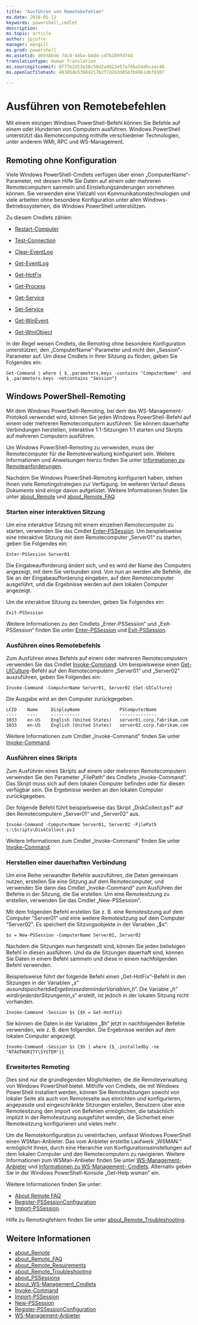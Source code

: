 ```yaml
---
title: "Ausführen von Remotebefehlen"
ms.date: 2016-05-11
keywords: powershell,cmdlet
description: 
ms.topic: article
author: jpjofre
manager: dongill
ms.prod: powershell
ms.assetid: d6938b56-7dc8-44ba-b4d4-cd7b169fd74d
translationtype: Human Translation
ms.sourcegitcommit: 0f77e2d13a26c58d2a4813e57a76ba54dbcaac46
ms.openlocfilehash: 48385de53964217b2f7d263d85bfb99b1dbf6507

---
```


# Ausführen von Remotebefehlen
Mit einem einzigen Windows PowerShell-Befehl können Sie Befehle auf einem oder Hunderten von Computern ausführen. Windows PowerShell unterstützt das Remotecomputing mithilfe verschiedener Technologien, unter anderem WMI, RPC und WS\-Management.

## Remoting ohne Konfiguration
Viele Windows PowerShell-Cmdlets verfügen über einen „ComputerName“-Parameter, mit dessen Hilfe Sie Daten auf einem oder mehreren Remotecomputern sammeln und Einstellungsänderungen vornehmen können. Sie verwenden eine Vielzahl von Kommunikationstechnologien und viele arbeiten ohne besondere Konfiguration unter allen Windows-Betriebssystemen, die Windows PowerShell unterstützen.

Zu diesem Cmdlets zählen:

-   [Restart-Computer](https://technet.microsoft.com/en-us/library/dd315301.aspx)

-   [Test-Connection](https://technet.microsoft.com/en-us/library/dd315259.aspx)

-   [Clear-EventLog](https://technet.microsoft.com/en-us/library/dd347552.aspx)

-   [Get-EventLog](https://technet.microsoft.com/en-us/library/dd315250.aspx)

-   [Get-HotFix](https://technet.microsoft.com/en-us/library/e1ef636f-5170-4675-b564-199d9ef6f101)

-   [Get-Process](https://technet.microsoft.com/en-us/library/dd347630.aspx)

-   [Get-Service](https://technet.microsoft.com/en-us/library/dd347591.aspx)

-   [Set-Service](https://technet.microsoft.com/en-us/library/dd315324.aspx)

-   [Get-WinEvent](https://technet.microsoft.com/en-us/library/dd315358.aspx)

-   [Get-WmiObject](https://technet.microsoft.com/en-us/library/dd315295.aspx)

In der Regel weisen Cmdlets, die Remoting ohne besondere Konfiguration unterstützen, den „ComputerName“-Parameter und nicht den „Session“-Parameter auf. Um diese Cmdlets in Ihrer Sitzung zu finden, geben Sie Folgendes ein:

```
Get-Command | where { $_.parameters.keys -contains "ComputerName" -and $_.parameters.keys -notcontains "Session"}
```

## Windows PowerShell-Remoting
Mit dem Windows PowerShell-Remoting, bei dem das WS\-Management-Protokoll verwendet wird, können Sie jeden Windows PowerShell-Befehl auf einem oder mehreren Remotecomputern ausführen. Sie können dauerhafte Verbindungen herstellen, interaktive 1:1-Sitzungen 1:1 starten und Skripts auf mehreren Computern ausführen.

Um Windows PowerShell-Remoting zu verwenden, muss der Remotecomputer für die Remoteverwaltung konfiguriert sein. Weitere Informationen und Anweisungen hierzu finden Sie unter [Informationen zu Remoteanforderungen](https://technet.microsoft.com/en-us/library/dd315349.aspx).

Nachdem Sie Windows PowerShell-Remoting konfiguriert haben, stehen Ihnen viele Remotingstrategien zur Verfügung. Im weiteren Verlauf dieses Dokuments sind einige davon aufgelistet. Weitere Informationen finden Sie unter [about_Remote](https://technet.microsoft.com/en-us/library/dd347744.aspx) und [about_Remote_FAQ](https://technet.microsoft.com/en-us/library/dd347744.aspx).

### Starten einer interaktiven Sitzung
Um eine interaktive Sitzung mit einem einzelnen Remotecomputer zu starten, verwenden Sie das Cmdlet [Enter-PSSession](https://technet.microsoft.com/en-us/library/dd315384.aspx). Um beispielsweise eine interaktive Sitzung mit dem Remotecomputer „Server01“ zu starten, geben Sie Folgendes ein:

```
Enter-PSSession Server01
```

Die Eingabeaufforderung ändert sich, und es wird der Name des Computers angezeigt, mit dem Sie verbunden sind. Von nun an werden alle Befehle, die Sie an der Eingabeaufforderung eingeben, auf dem Remotecomputer ausgeführt, und die Ergebnisse werden auf dem lokalen Computer angezeigt.

Um die interaktive Sitzung zu beenden, geben Sie Folgendes ein:

```
Exit-PSSession
```

Weitere Informationen zu den Cmdlets „Enter\-PSSession“ und „Exit\-PSSession“ finden Sie unter [Enter-PSSession](https://technet.microsoft.com/en-us/library/dd315384.aspx) und [Exit-PSSession](https://technet.microsoft.com/en-us/library/dd315322.aspx).

### Ausführen eines Remotebefehls
Zum Ausführen eines Befehls auf einem oder mehreren Remotecomputern verwenden Sie das Cmdlet [Invoke-Command](https://technet.microsoft.com/en-us/library/dd347578.aspx).
Um beispielsweise einen [Get-UICulture](https://technet.microsoft.com/en-us/library/dd347742.aspx)-Befehl auf den Remotecomputern „Server01“ und „Server02“ auszuführen, geben Sie Folgendes ein:

```
Invoke-Command -ComputerName Server01, Server02 {Get-UICulture}
```

Die Ausgabe wird an den Computer zurückgegeben.

```
LCID    Name     DisplayName               PSComputerName
----    ----     -----------               --------------
1033    en-US    English (United States)   server01.corp.fabrikam.com
1033    en-US    English (United States)   server02.corp.fabrikam.com
```

Weitere Informationen zum Cmdlet „Invoke\-Command“ finden Sie unter [Invoke-Command](https://technet.microsoft.com/en-us/library/22fd98ba-1874-492e-95a5-c069467b8462).

### Ausführen eines Skripts
Zum Ausführen eines Skripts auf einem oder mehreren Remotecomputern verwenden Sie den Parameter „FilePath“ des Cmdlets „Invoke\-Command“. Das Skript muss sich auf dem lokalen Computer befinden oder für diesen verfügbar sein. Die Ergebnisse werden an den lokalen Computer zurückgegeben.

Der folgende Befehl führt beispielsweise das Skript „DiskCollect.ps1“ auf den Remotecomputern „Server01“ und „Server02“ aus.

```
Invoke-Command -ComputerName Server01, Server02 -FilePath c:\Scripts\DiskCollect.ps1
```

Weitere Informationen zum Cmdlet „Invoke\-Command“ finden Sie unter [Invoke-Command](https://technet.microsoft.com/en-us/library/dd347578.aspx).

### Herstellen einer dauerhaften Verbindung
Um eine Reihe verwandter Befehle auszuführen, die Daten gemeinsam nutzen, erstellen Sie eine Sitzung auf dem Remotecomputer, und verwenden Sie dann das Cmdlet „Invoke\-Command“ zum Ausführen der Befehle in der Sitzung, die Sie erstellen. Um eine Remotesitzung zu erstellen, verwenden Sie das Cmdlet „New\-PSSession“.

Mit dem folgenden Befehl erstellen Sie z. B. eine Remotesitzung auf dem Computer "Server01" und eine weitere Remotesitzung auf dem Computer "Server02". Es speichert die Sitzungsobjekte in der Variablen „$s“.

```
$s = New-PSSession -ComputerName Server01, Server02
```

Nachdem die Sitzungen nun hergestellt sind, können Sie jeden beliebigen Befehl in diesen ausführen. Und da die Sitzungen dauerhaft sind, können Sie Daten in einem Befehl sammeln und diese in einem nachfolgenden Befehl verwenden.

Beispielsweise führt der folgende Befehl einen „Get\-HotFix“-Befehl in den Sitzungen in der Variablen „$s“ aus und speichert die Ergebnisse dann in der Variablen „$h“. Die Variable „$h“ wird in jeder der Sitzungen in „$s“ erstellt, ist jedoch in der lokalen Sitzung nicht vorhanden.

```
Invoke-Command -Session $s {$h = Get-HotFix}
```

Sie können die Daten in der Variablen „$h“ jetzt in nachfolgenden Befehle verwenden, wie z. B. dem folgenden. Die Ergebnisse werden auf dem lokalen Computer angezeigt.

```
Invoke-Command -Session $s {$h | where {$_.installedby -ne "NTAUTHORITY\SYSTEM"}}
```

### Erweitertes Remoting
Dies sind nur die grundlegenden Möglichkeiten, die die Remoteverwaltung von Windows PowerShell bietet. Mithilfe von Cmdlets, die mit Windows PowerShell installiert werden, können Sie Remotesitzungen sowohl von lokaler Seite als auch von Remoteseite aus einrichten und konfigurieren, angepasste und eingeschränkte Sitzungen erstellen, Benutzern über eine Remotesitzung den Import von Befehlen ermöglichen, die tatsächlich implizit in der Remotesitzung ausgeführt werden, die Sicherheit einer Remotesitzung konfigurieren und vieles mehr.

Um die Remotekonfiguration zu vereinfachen, umfasst Windows PowerShell einen WSMan-Anbieter. Das vom Anbieter erstellte Laufwerk „WSMAN:“ ermöglicht Ihnen, durch eine Hierarchie von Konfigurationseinstellungen auf dem lokalen Computer und den Remotecomputern zu navigieren.
Weitere Informationen zum WSMan-Anbieter finden Sie unter [WS-Management-Anbieter](https://technet.microsoft.com/en-us/library/dd819476.aspx) und   [Informationen zu WS-Management- Cmdlets](https://technet.microsoft.com/en-us/library/dd819481.aspx). Alternativ geben Sie in der Windows PowerShell-Konsole „Get\-Help wsman“ ein.

Weitere Informationen finden Sie unter:
- [About Remote FAQ](https://technet.microsoft.com/en-us/library/dd315359.aspx)
- [Register-PSSessionConfiguration](https://technet.microsoft.com/en-us/library/dd819496.aspx)
- [Import-PSSession](https://technet.microsoft.com/en-us/library/dd347575.aspx). 

Hilfe zu Remotingfehlern finden Sie unter [about_Remote_Troubleshooting](https://technet.microsoft.com/en-us/library/dd347642.aspx).

## Weitere Informationen
- [about_Remote](https://technet.microsoft.com/en-us/library/9b4a5c87-9162-4adf-bdfe-fbc80b9b8970)
- [about_Remote_FAQ](https://technet.microsoft.com/en-us/library/e23702fd-9415-4a98-9975-390a4d3adc42)
- [about_Remote_Requirements](https://technet.microsoft.com/en-us/library/da213949-134c-4741-b307-81f4492ba1bd)
- [about_Remote_Troubleshooting](https://technet.microsoft.com/en-us/library/2f890148-8578-49ed-85ea-79a489dd6317)
- [about_PSSessions](https://technet.microsoft.com/en-us/library/7a9b4e0e-fa1b-47b0-92f6-6e2995d70acb)
- [about_WS-Management_Cmdlets](https://technet.microsoft.com/en-us/library/6ed3370a-ea10-45a5-9493-696aeace27ed)
- [Invoke-Command](https://technet.microsoft.com/en-us/library/22fd98ba-1874-492e-95a5-c069467b8462)
- [Import-PSSession](https://technet.microsoft.com/en-us/library/048c115e-a6fb-4e0d-8cea-c5ca24630c9d)
- [New-PSSession](https://technet.microsoft.com/en-us/library/59452f12-a11d-4558-99ea-e6ca6ad5ffd3)
- [Register-PSSessionConfiguration](https://technet.microsoft.com/en-us/library/af68867a-d201-4b19-a1de-594015ed8a25)
- [WS-Management-Anbieter](https://technet.microsoft.com/en-us/library/66fe1241-e08f-49ca-832f-a84c33ca8735)




<!--HONumber=Jul16_HO1-->


